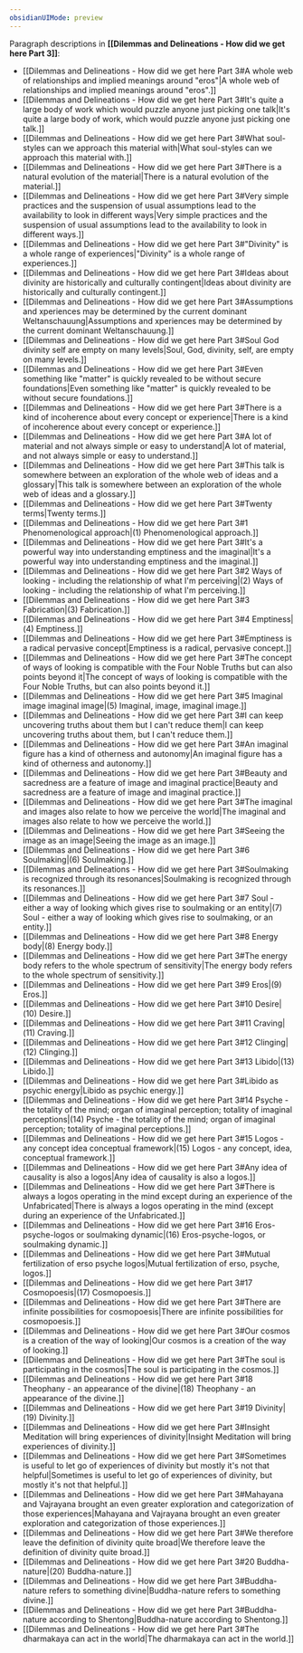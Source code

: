 ```yaml
---
obsidianUIMode: preview
---
```

Paragraph descriptions in **[[Dilemmas and Delineations - How did we get here Part 3]]**:
- [[Dilemmas and Delineations - How did we get here Part 3#A whole web of relationships and implied meanings around "eros"|A whole web of relationships and implied meanings around "eros".]]
- [[Dilemmas and Delineations - How did we get here Part 3#It's quite a large body of work which would puzzle anyone just picking one talk|It's quite a large body of work, which would puzzle anyone just picking one talk.]]
- [[Dilemmas and Delineations - How did we get here Part 3#What soul-styles can we approach this material with|What soul-styles can we approach this material with.]]
- [[Dilemmas and Delineations - How did we get here Part 3#There is a natural evolution of the material|There is a natural evolution of the material.]]
- [[Dilemmas and Delineations - How did we get here Part 3#Very simple practices and the suspension of usual assumptions lead to the availability to look in different ways|Very simple practices and the suspension of usual assumptions lead to the availability to look in different ways.]]
- [[Dilemmas and Delineations - How did we get here Part 3#"Divinity" is a whole range of experiences|"Divinity" is a whole range of experiences.]]
- [[Dilemmas and Delineations - How did we get here Part 3#Ideas about divinity are historically and culturally contingent|Ideas about divinity are historically and culturally contingent.]]
- [[Dilemmas and Delineations - How did we get here Part 3#Assumptions and xperiences may be determined by the current dominant Weltanschauung|Assumptions and xperiences may be determined by the current dominant Weltanschauung.]]
- [[Dilemmas and Delineations - How did we get here Part 3#Soul God divinity self are empty on many levels|Soul, God, divinity, self, are empty on many levels.]]
- [[Dilemmas and Delineations - How did we get here Part 3#Even something like "matter" is quickly revealed to be without secure foundations|Even something like "matter" is quickly revealed to be without secure foundations.]]
- [[Dilemmas and Delineations - How did we get here Part 3#There is a kind of incoherence about every concept or experience|There is a kind of incoherence about every concept or experience.]]
- [[Dilemmas and Delineations - How did we get here Part 3#A lot of material and not always simple or easy to understand|A lot of material, and not always simple or easy to understand.]]
- [[Dilemmas and Delineations - How did we get here Part 3#This talk is somewhere between an exploration of the whole web of ideas and a glossary|This talk is somewhere between an exploration of the whole web of ideas and a glossary.]]
- [[Dilemmas and Delineations - How did we get here Part 3#Twenty terms|Twenty terms.]]
- [[Dilemmas and Delineations - How did we get here Part 3#1 Phenomenological approach|(1) Phenomenological approach.]]
- [[Dilemmas and Delineations - How did we get here Part 3#It's a powerful way into understanding emptiness and the imaginal|It's a powerful way into understanding emptiness and the imaginal.]]
- [[Dilemmas and Delineations - How did we get here Part 3#2 Ways of looking - including the relationship of what I'm perceiving|(2) Ways of looking - including the relationship of what I'm perceiving.]]
- [[Dilemmas and Delineations - How did we get here Part 3#3 Fabrication|(3) Fabrication.]]
- [[Dilemmas and Delineations - How did we get here Part 3#4 Emptiness|(4) Emptiness.]]
- [[Dilemmas and Delineations - How did we get here Part 3#Emptiness is a radical pervasive concept|Emptiness is a radical, pervasive concept.]]
- [[Dilemmas and Delineations - How did we get here Part 3#The concept of ways of looking is compatible with the Four Noble Truths but can also points beyond it|The concept of ways of looking is compatible with the Four Noble Truths, but can also points beyond it.]]
- [[Dilemmas and Delineations - How did we get here Part 3#5 Imaginal image imaginal image|(5) Imaginal, image, imaginal image.]]
- [[Dilemmas and Delineations - How did we get here Part 3#I can keep uncovering truths about them but I can't reduce them|I can keep uncovering truths about them, but I can't reduce them.]]
- [[Dilemmas and Delineations - How did we get here Part 3#An imaginal figure has a kind of otherness and autonomy|An imaginal figure has a kind of otherness and autonomy.]]
- [[Dilemmas and Delineations - How did we get here Part 3#Beauty and sacredness are a feature of image and imaginal practice|Beauty and sacredness are a feature of image and imaginal practice.]]
- [[Dilemmas and Delineations - How did we get here Part 3#The imaginal and images also relate to how we perceive the world|The imaginal and images also relate to how we perceive the world.]]
- [[Dilemmas and Delineations - How did we get here Part 3#Seeing the image as an image|Seeing the image as an image.]]
- [[Dilemmas and Delineations - How did we get here Part 3#6 Soulmaking|(6) Soulmaking.]]
- [[Dilemmas and Delineations - How did we get here Part 3#Soulmaking is recognized through its resonances|Soulmaking is recognized through its resonances.]]
- [[Dilemmas and Delineations - How did we get here Part 3#7 Soul - either a way of looking which gives rise to soulmaking or an entity|(7) Soul - either a way of looking which gives rise to soulmaking, or an entity.]]
- [[Dilemmas and Delineations - How did we get here Part 3#8 Energy body|(8) Energy body.]]
- [[Dilemmas and Delineations - How did we get here Part 3#The energy body refers to the whole spectrum of sensitivity|The energy body refers to the whole spectrum of sensitivity.]]
- [[Dilemmas and Delineations - How did we get here Part 3#9 Eros|(9) Eros.]]
- [[Dilemmas and Delineations - How did we get here Part 3#10 Desire|(10) Desire.]]
- [[Dilemmas and Delineations - How did we get here Part 3#11 Craving|(11) Craving.]]
- [[Dilemmas and Delineations - How did we get here Part 3#12 Clinging|(12) Clinging.]]
- [[Dilemmas and Delineations - How did we get here Part 3#13 Libido|(13) Libido.]]
- [[Dilemmas and Delineations - How did we get here Part 3#Libido as psychic energy|Libido as psychic energy.]]
- [[Dilemmas and Delineations - How did we get here Part 3#14 Psyche - the totality of the mind; organ of imaginal perception; totality of imaginal perceptions|(14) Psyche - the totality of the mind; organ of imaginal perception; totality of imaginal perceptions.]]
- [[Dilemmas and Delineations - How did we get here Part 3#15 Logos - any concept idea conceptual framework|(15) Logos - any concept, idea, conceptual framework.]]
- [[Dilemmas and Delineations - How did we get here Part 3#Any idea of causality is also a logos|Any idea of causality is also a logos.]]
- [[Dilemmas and Delineations - How did we get here Part 3#There is always a logos operating in the mind except during an experience of the Unfabricated|There is always a logos operating in the mind (except during an experience of the Unfabricated.]]
- [[Dilemmas and Delineations - How did we get here Part 3#16 Eros-psyche-logos or soulmaking dynamic|(16) Eros-psyche-logos, or soulmaking dynamic.]]
- [[Dilemmas and Delineations - How did we get here Part 3#Mutual fertilization of erso psyche logos|Mutual fertilization of erso, psyche, logos.]]
- [[Dilemmas and Delineations - How did we get here Part 3#17 Cosmopoesis|(17) Cosmopoesis.]]
- [[Dilemmas and Delineations - How did we get here Part 3#There are infinite possibilities for cosmopoesis|There are infinite possibilities for cosmopoesis.]]
- [[Dilemmas and Delineations - How did we get here Part 3#Our cosmos is a creation of the way of looking|Our cosmos is a creation of the way of looking.]]
- [[Dilemmas and Delineations - How did we get here Part 3#The soul is participating in the cosmos|The soul is participating in the cosmos.]]
- [[Dilemmas and Delineations - How did we get here Part 3#18 Theophany - an appearance of the divine|(18) Theophany - an appearance of the divine.]]
- [[Dilemmas and Delineations - How did we get here Part 3#19 Divinity|(19) Divinity.]]
- [[Dilemmas and Delineations - How did we get here Part 3#Insight Meditation will bring experiences of divinity|Insight Meditation will bring experiences of divinity.]]
- [[Dilemmas and Delineations - How did we get here Part 3#Sometimes is useful to let go of experiences of divinity but mostly it's not that helpful|Sometimes is useful to let go of experiences of divinity, but mostly it's not that helpful.]]
- [[Dilemmas and Delineations - How did we get here Part 3#Mahayana and Vajrayana brought an even greater exploration and categorization of those experiences|Mahayana and Vajrayana brought an even greater exploration and categorization of those experiences.]]
- [[Dilemmas and Delineations - How did we get here Part 3#We therefore leave the definition of divinity quite broad|We therefore leave the definition of divinity quite broad.]]
- [[Dilemmas and Delineations - How did we get here Part 3#20 Buddha-nature|(20) Buddha-nature.]]
- [[Dilemmas and Delineations - How did we get here Part 3#Buddha-nature refers to something divine|Buddha-nature refers to something divine.]]
- [[Dilemmas and Delineations - How did we get here Part 3#Buddha-nature according to Shentong|Buddha-nature according to Shentong.]]
- [[Dilemmas and Delineations - How did we get here Part 3#The dharmakaya can act in the world|The dharmakaya can act in the world.]]
